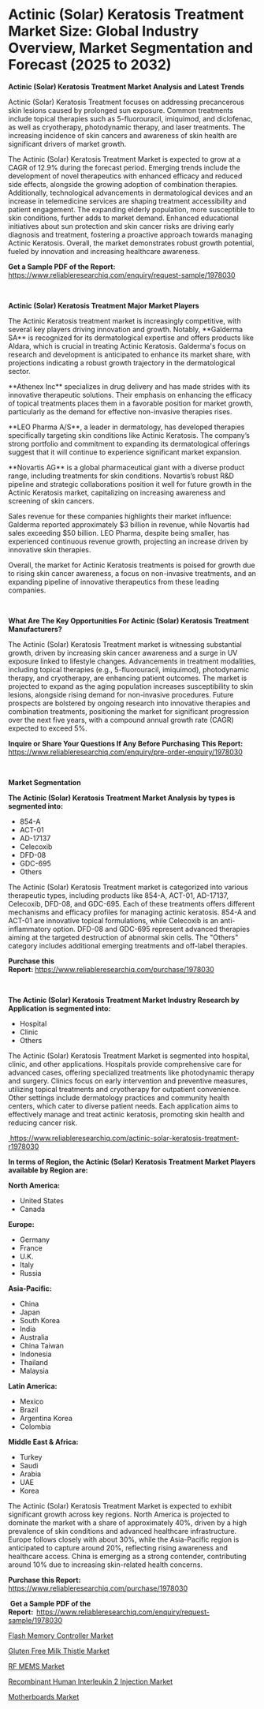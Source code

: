 <p><h1>Actinic (Solar) Keratosis Treatment Market Size: Global Industry Overview, Market Segmentation and Forecast (2025 to 2032)</h1></p><p><strong>Actinic (Solar) Keratosis Treatment Market Analysis and Latest Trends</strong></p>
<p><p>Actinic (Solar) Keratosis Treatment focuses on addressing precancerous skin lesions caused by prolonged sun exposure. Common treatments include topical therapies such as 5-fluorouracil, imiquimod, and diclofenac, as well as cryotherapy, photodynamic therapy, and laser treatments. The increasing incidence of skin cancers and awareness of skin health are significant drivers of market growth. </p><p>The Actinic (Solar) Keratosis Treatment Market is expected to grow at a CAGR of 12.9% during the forecast period. Emerging trends include the development of novel therapeutics with enhanced efficacy and reduced side effects, alongside the growing adoption of combination therapies. Additionally, technological advancements in dermatological devices and an increase in telemedicine services are shaping treatment accessibility and patient engagement. The expanding elderly population, more susceptible to skin conditions, further adds to market demand. Enhanced educational initiatives about sun protection and skin cancer risks are driving early diagnosis and treatment, fostering a proactive approach towards managing Actinic Keratosis. Overall, the market demonstrates robust growth potential, fueled by innovation and increasing healthcare awareness.</p></p>
<p><strong>Get a Sample PDF of the Report:&nbsp;</strong> <a href="https://www.reliableresearchiq.com/enquiry/request-sample/1978030?utm_campaign=2265&utm_medium=2&utm_source=Github&utm_content=ia&utm_term=09032025&utm_id=actinic-solar-keratosis-treatment">https://www.reliableresearchiq.com/enquiry/request-sample/1978030</a></p>
<p>&nbsp;</p>
<p><strong>Actinic (Solar) Keratosis Treatment Major Market Players</strong></p>
<p><p>The Actinic Keratosis treatment market is increasingly competitive, with several key players driving innovation and growth. Notably, **Galderma SA** is recognized for its dermatological expertise and offers products like Aldara, which is crucial in treating Actinic Keratosis. Galderma's focus on research and development is anticipated to enhance its market share, with projections indicating a robust growth trajectory in the dermatological sector.</p><p>**Athenex Inc** specializes in drug delivery and has made strides with its innovative therapeutic solutions. Their emphasis on enhancing the efficacy of topical treatments places them in a favorable position for market growth, particularly as the demand for effective non-invasive therapies rises.</p><p>**LEO Pharma A/S**, a leader in dermatology, has developed therapies specifically targeting skin conditions like Actinic Keratosis. The company’s strong portfolio and commitment to expanding its dermatological offerings suggest that it will continue to experience significant market expansion.</p><p>**Novartis AG** is a global pharmaceutical giant with a diverse product range, including treatments for skin conditions. Novartis’s robust R&D pipeline and strategic collaborations position it well for future growth in the Actinic Keratosis market, capitalizing on increasing awareness and screening of skin cancers.</p><p>Sales revenue for these companies highlights their market influence: Galderma reported approximately $3 billion in revenue, while Novartis had sales exceeding $50 billion. LEO Pharma, despite being smaller, has experienced continuous revenue growth, projecting an increase driven by innovative skin therapies.</p><p>Overall, the market for Actinic Keratosis treatments is poised for growth due to rising skin cancer awareness, a focus on non-invasive treatments, and an expanding pipeline of innovative therapeutics from these leading companies.</p></p>
<p>&nbsp;</p>
<p><strong>What Are The Key Opportunities For Actinic (Solar) Keratosis Treatment Manufacturers?</strong></p>
<p><p>The Actinic (Solar) Keratosis Treatment market is witnessing substantial growth, driven by increasing skin cancer awareness and a surge in UV exposure linked to lifestyle changes. Advancements in treatment modalities, including topical therapies (e.g., 5-fluorouracil, imiquimod), photodynamic therapy, and cryotherapy, are enhancing patient outcomes. The market is projected to expand as the aging population increases susceptibility to skin lesions, alongside rising demand for non-invasive procedures. Future prospects are bolstered by ongoing research into innovative therapies and combination treatments, positioning the market for significant progression over the next five years, with a compound annual growth rate (CAGR) expected to exceed 5%.</p></p>
<p><strong>Inquire or Share Your Questions If Any Before Purchasing This Report:</strong> <a href="https://www.reliableresearchiq.com/enquiry/pre-order-enquiry/1978030?utm_campaign=2265&utm_medium=2&utm_source=Github&utm_content=ia&utm_term=09032025&utm_id=actinic-solar-keratosis-treatment">https://www.reliableresearchiq.com/enquiry/pre-order-enquiry/1978030</a></p>
<p>&nbsp;</p>
<p><strong>Market Segmentation</strong></p>
<p><strong>The Actinic (Solar) Keratosis Treatment Market Analysis by types is segmented into:</strong></p>
<p><ul><li>854-A</li><li>ACT-01</li><li>AD-17137</li><li>Celecoxib</li><li>DFD-08</li><li>GDC-695</li><li>Others</li></ul></p>
<p><p>The Actinic (Solar) Keratosis Treatment market is categorized into various therapeutic types, including products like 854-A, ACT-01, AD-17137, Celecoxib, DFD-08, and GDC-695. Each of these treatments offers different mechanisms and efficacy profiles for managing actinic keratosis. 854-A and ACT-01 are innovative topical formulations, while Celecoxib is an anti-inflammatory option. DFD-08 and GDC-695 represent advanced therapies aiming at the targeted destruction of abnormal skin cells. The "Others" category includes additional emerging treatments and off-label therapies.</p></p>
<p><strong>Purchase this Report:&nbsp;</strong><a href="https://www.reliableresearchiq.com/purchase/1978030?utm_campaign=2265&utm_medium=2&utm_source=Github&utm_content=ia&utm_term=09032025&utm_id=actinic-solar-keratosis-treatment">https://www.reliableresearchiq.com/purchase/1978030</a></p>
<p>&nbsp;</p>
<p><strong>The Actinic (Solar) Keratosis Treatment Market Industry Research by Application is segmented into:</strong></p>
<p><ul><li>Hospital</li><li>Clinic</li><li>Others</li></ul></p>
<p><p>The Actinic (Solar) Keratosis Treatment Market is segmented into hospital, clinic, and other applications. Hospitals provide comprehensive care for advanced cases, offering specialized treatments like photodynamic therapy and surgery. Clinics focus on early intervention and preventive measures, utilizing topical treatments and cryotherapy for outpatient convenience. Other settings include dermatology practices and community health centers, which cater to diverse patient needs. Each application aims to effectively manage and treat actinic keratosis, promoting skin health and reducing cancer risk.</p></p>
<p><a href="https://www.reliableresearchiq.com/actinic-solar-keratosis-treatment-r1978030?utm_campaign=2265&utm_medium=2&utm_source=Github&utm_content=ia&utm_term=09032025&utm_id=actinic-solar-keratosis-treatment">&nbsp;https://www.reliableresearchiq.com/actinic-solar-keratosis-treatment-r1978030</a></p>
<p><strong>In terms of Region, the Actinic (Solar) Keratosis Treatment Market Players available by Region are:</strong></p>
<p>
    <p> <strong> North America: </strong>
        <ul>
            <li>United States</li>
            <li>Canada</li>
        </ul>
        </p> 
    <p> <strong> Europe: </strong>
        <ul>
            <li>Germany</li>
            <li>France</li>
            <li>U.K.</li>
            <li>Italy</li>
            <li>Russia</li>
        </ul>
        </p> 
    <p> <strong> Asia-Pacific: </strong>
        <ul>
            <li>China</li>
            <li>Japan</li>
            <li>South Korea</li>
            <li>India</li>
            <li>Australia</li>
            <li>China Taiwan</li>
            <li>Indonesia</li>
            <li>Thailand</li>
            <li>Malaysia</li>
        </ul>
        </p> 
    <p> <strong> Latin America: </strong>
        <ul>
            <li>Mexico</li>
            <li>Brazil</li>
            <li>Argentina Korea</li>
            <li>Colombia</li>
        </ul>
        </p> 
    <p> <strong> Middle East & Africa: </strong>
        <ul>
            <li>Turkey</li>
            <li>Saudi</li>
            <li>Arabia</li>
            <li>UAE</li>
            <li>Korea</li>
        </ul>
    </p>
    </p>
<p><p>The Actinic (Solar) Keratosis Treatment Market is expected to exhibit significant growth across key regions. North America is projected to dominate the market with a share of approximately 40%, driven by a high prevalence of skin conditions and advanced healthcare infrastructure. Europe follows closely with about 30%, while the Asia-Pacific region is anticipated to capture around 20%, reflecting rising awareness and healthcare access. China is emerging as a strong contender, contributing around 10% due to increasing skin-related health concerns.</p></p>
<p><strong>Purchase this Report: </strong><a href="https://www.reliableresearchiq.com/purchase/1978030?utm_campaign=2265&utm_medium=2&utm_source=Github&utm_content=ia&utm_term=09032025&utm_id=actinic-solar-keratosis-treatment">https://www.reliableresearchiq.com/purchase/1978030</a></p>
<p>&nbsp;<strong>Get a Sample PDF of the Report:&nbsp;&nbsp;</strong><a href="https://www.reliableresearchiq.com/enquiry/request-sample/1978030?utm_campaign=2265&utm_medium=2&utm_source=Github&utm_content=ia&utm_term=09032025&utm_id=actinic-solar-keratosis-treatment">https://www.reliableresearchiq.com/enquiry/request-sample/1978030</a></p>
<p><strong></strong></p>
<p><p><a href="https://www.linkedin.com/pulse/discovering-flash-memory-controllermarkets-types-applications-nah7f?utm_campaign=2265&utm_medium=2&utm_source=Github&utm_content=ia&utm_term=09032025&utm_id=actinic-solar-keratosis-treatment">Flash Memory Controller Market</a></p><p><a href="https://github.com/djihencygnel74/Market-Research-Report-List-1/blob/main/gluten-free-milk-thistle-market.md?utm_campaign=2265&utm_medium=2&utm_source=Github&utm_content=ia&utm_term=09032025&utm_id=actinic-solar-keratosis-treatment">Gluten Free Milk Thistle Market</a></p><p><a href="https://www.linkedin.com/pulse/rf-mems-market-analysis-industry-forecast-projected-growth-qyjuf?utm_campaign=2265&utm_medium=2&utm_source=Github&utm_content=ia&utm_term=09032025&utm_id=actinic-solar-keratosis-treatment">RF MEMS Market</a></p><p><a href="https://github.com/kaforarvero/Market-Research-Report-List-1/blob/main/recombinant-human-interleukin-2-injection-market.md?utm_campaign=2265&utm_medium=2&utm_source=Github&utm_content=ia&utm_term=09032025&utm_id=actinic-solar-keratosis-treatment">Recombinant Human Interleukin 2 Injection Market</a></p><p><a href="https://www.linkedin.com/pulse/motherboards-market-analysis-report-2025-2032-macro-microeconomic-aabmf?utm_campaign=2265&utm_medium=2&utm_source=Github&utm_content=ia&utm_term=09032025&utm_id=actinic-solar-keratosis-treatment">Motherboards Market</a></p></p>